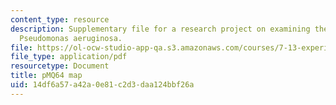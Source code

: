 ```yaml
---
content_type: resource
description: Supplementary file for a research project on examining the biology of
  Pseudomonas aeruginosa.
file: https://ol-ocw-studio-app-qa.s3.amazonaws.com/courses/7-13-experimental-microbial-genetics-fall-2008/14df6a57a42a0e81c2d3daa124bbf26a_MIT7_13f08_lab28_pMQ64_Map.pdf
file_type: application/pdf
resourcetype: Document
title: pMQ64 map
uid: 14df6a57-a42a-0e81-c2d3-daa124bbf26a
---
```

